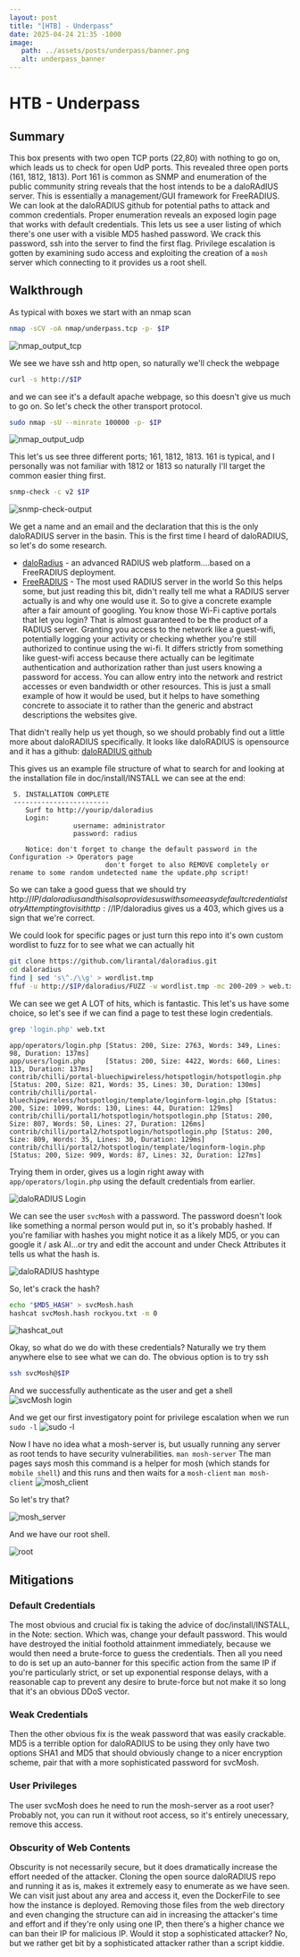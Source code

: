 ```yaml
---
layout: post
title: "[HTB] - Underpass"
date: 2025-04-24 21:35 -1000
image:
   path: ../assets/posts/underpass/banner.png
   alt: underpass_banner
---
```


# HTB - Underpass #

## Summary ##
This box presents with two open TCP ports (22,80) with nothing to go on, which leads us to check for open UdP ports. This revealed three open ports (161, 1812, 1813). Port 161 is common as SNMP and enumeration of the public community string reveals that the host intends to be a daloRAdIUS server. This is essentially a management/GUI framework for FreeRADIUS. We can look at the daloRADIUS github for potential paths to attack and common credentials. Proper enumeration reveals an exposed login page that works with default credentials. This lets us see a user listing of which there's one user with a visible MD5 hashed password. We crack this password, ssh into the server to find the first flag. Privilege escalation is gotten by examining sudo access and exploiting the creation of a `mosh` server which connecting to it provides us a root shell.


## Walkthrough ##

As typical with boxes we start with an nmap scan
```bash
nmap -sCV -oA nmap/underpass.tcp -p- $IP
```
![nmap_output_tcp](../assets/posts/underpass/nmap_tcp_out.png)


We see we have ssh and http open, so naturally we'll check the webpage

```bash
curl -s http://$IP 
```
and we can see it's a default apache webpage, so this doesn't give us much to go on.
So let's check the other transport protocol.

```bash
sudo nmap -sU --minrate 100000 -p- $IP
```
![nmap_output_udp](../assets/posts/underpass/nmap_udp_out.png)

This let's us see three different ports; 161, 1812, 1813.
161 is typical, and I personally was not familiar with 1812 or 1813 so naturally I'll target the common easier thing first.

```bash
snmp-check -c v2 $IP
```
![snmp-check-output](../assets/posts/underpass/snmp_check_out.png)

We get a name and an email and the declaration that this is the only daloRADIUS server in the basin.
This is the first time I heard of daloRADIUS, so let's do some research.
- [daloRadius](https://www.daloradius.com/) - an advanced RADIUS web platform....based on a FreeRADIUS deployment.
- [FreeRADIUS](https://www.freeradius.org/) - The most used RADIUS server in the world
So this helps some, but just reading this bit, didn't really tell me what a RADIUS server actually is and why one would use it. So to give a concrete example after a fair amount of googling.
You know those Wi-Fi captive portals that let you login? That is almost guaranteed to be the product of a RADIUS server. Granting you access to the network like a guest-wifi, potentially logging your activity or checking whether you're still authorized to continue using the wi-fi. It differs strictly from something like guest-wifi access because there actually can be legitimate authentication and authorization rather than just users knowing a password for access. You can allow entry into the network and restrict accesses or even bandwidth or other resources. This is just a small example of how it would be used, but it helps to have something concrete to associate it to rather than the generic and abstract descriptions the websites give.

That didn't really help us yet though, so we should probably find out a little more about daloRADIUS specifically.
It looks like daloRADIUS is opensource and it has a github:
[daloRADIUS github](https://github.com/lirantal/daloradius/)

This gives us an example file structure of what to search for and looking at the installation file in doc/install/INSTALL we can see at the end:
```
 5. INSTALLATION COMPLETE
 ------------------------
    Surf to http://yourip/daloradius
    Login:
                username: administrator
                password: radius

    Notice: don't forget to change the default password in the Configuration -> Operators page
                        don't forget to also REMOVE completely or rename to some random undetected name the update.php script!
```

So we can take a good guess that we should try http://$IP/daloradius and this also provides us with some easy default credentials to try
Attempting to visit http://$IP/daloradius gives us a 403, which gives us a sign that we're correct.

We could look for specific pages or just turn this repo into it's own custom wordlist to fuzz for to see what we can actually hit
```bash
git clone https://github.com/lirantal/daloradius.git
cd daloradius
find | sed 's\^./\\g' > wordlist.tmp
ffuf -u http://$IP/daloradius/FUZZ -w wordlist.tmp -mc 200-209 > web.txt
```
We can see we get A LOT of hits, which is fantastic. This let's us have some choice, so let's see if we can find a page to test these login credentials.

```bash
grep 'login.php' web.txt
```
```
app/operators/login.php [Status: 200, Size: 2763, Words: 349, Lines: 98, Duration: 137ms]
app/users/login.php     [Status: 200, Size: 4422, Words: 660, Lines: 113, Duration: 137ms]
contrib/chilli/portal-bluechipwireless/hotspotlogin/hotspotlogin.php [Status: 200, Size: 821, Words: 35, Lines: 30, Duration: 130ms]
contrib/chilli/portal-bluechipwireless/hotspotlogin/template/loginform-login.php [Status: 200, Size: 1099, Words: 130, Lines: 44, Duration: 129ms]
contrib/chilli/portal1/hotspotlogin/hotspotlogin.php [Status: 200, Size: 807, Words: 50, Lines: 27, Duration: 126ms]
contrib/chilli/portal2/hotspotlogin/hotspotlogin.php [Status: 200, Size: 809, Words: 35, Lines: 30, Duration: 129ms]
contrib/chilli/portal2/hotspotlogin/template/loginform-login.php [Status: 200, Size: 909, Words: 87, Lines: 32, Duration: 127ms]
```

Trying them in order, gives us a login right away with `app/operators/login.php` using the default credentials from earlier.

![daloRADIUS Login](../assets/posts/underpass/daloradius_login_2025-04-25_14-07.png)

We can see the user `svcMosh` with a password. The password doesn't look like something a normal person would put in, so it's probably hashed.
If you're familiar with hashes you might notice it as a likely MD5, or you can google it / ask AI...or try and edit the account and under Check Attributes it tells us what the hash is.

![daloRADIUS hashtype](../assets/posts/underpass/daloradius_md5_2025-04-25_14-14.png)


So, let's crack the hash?

```bash
echo "$MD5_HASH" > svcMosh.hash
hashcat svcMosh.hash rockyou.txt -m 0
```
![hashcat_out](../assets/posts/underpass/hashcat_output_2025-04-25_15-19.png)


Okay, so what do we do with these credentials?
Naturally we try them anywhere else to see what we can do. The obvious option is to try ssh
```bash
ssh svcMosh@$IP
```

And we successfully authenticate as the user and get a shell
![svcMosh login](../assets/posts/underpass/svc_mosh_2025-04-25_15-23.png)

And we get our first investigatory point for privilege escalation when we run `sudo -l`
![sudo -l ](../assets/posts/underpass/sudo_l_2025-04-25_15-25.png)

Now I have no idea what a mosh-server is, but usually running any server as root tends to have security vulnerabilities.
`man mosh-server`
The man pages says mosh this command is a helper for mosh (which stands for `mobile shell`) and this runs and then waits for a `mosh-client`
`man mosh-client`
![mosh_client](../assets/posts/underpass/mosh_client2025-04-25_15-40.png)

So let's try that?

![mosh_server](../assets/posts/underpass/mosh_server_2025-04-25_15-43.png)


And we have our root shell.

![root](../assets/posts/underpass/root_2025-04-25_15-45.png)


## Mitigations ##

### Default Credentials ###
The most obvious and crucial fix is taking the advice of doc/install/INSTALL, in the Note: section.
Which was, change your default password. This would have destroyed the initial foothold attainment immediately, because we would then need a brute-force to guess the credentials.
Then all you need to do is set up an auto-banner for this specific action from the same IP if you're particularly strict, or set up exponential response delays, with a reasonable cap to prevent any desire to brute-force but not make it so long that it's an obvious DDoS vector.

### Weak Credentials ###
Then the other obvious fix is the weak password that was easily crackable. MD5 is a terrible option for daloRADIUS to be using they only have two options SHA1 and MD5 that should obviously change to a nicer encryption scheme, pair that with a more sophisticated password for svcMosh.

### User Privileges ###
The user svcMosh does he need to run the mosh-server as a root user? Probably not, you can run it without root access, so it's entirely unecessary, remove this access. 

### Obscurity of Web Contents ###
Obscurity is not necessarily secure, but it does dramatically increase the effort needed of the attacker. Cloning the open source daloRADIUS repo and running it as is, makes it extremely easy to enumerate as we have seen. We can visit just about any area and access it, even the DockerFile to see how the instance is deployed. Removing those files from the web directory and even changing the structure can aid in increasing the attacker's time and effort and if they're only using one IP, then there's a higher chance we can ban their IP for malicious IP. Would it stop a sophisticated attacker? No, but we rather get bit by a sophisticated attacker rather than a script kiddie.






